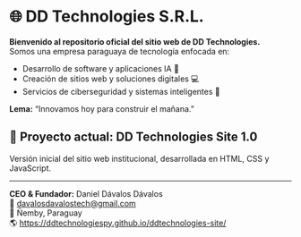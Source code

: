 # 🌐 DD Technologies S.R.L.

**Bienvenido al repositorio oficial del sitio web de DD Technologies.**  
Somos una empresa paraguaya de tecnología enfocada en:

- Desarrollo de software y aplicaciones IA 🤖  
- Creación de sitios web y soluciones digitales 💻  
- Servicios de ciberseguridad y sistemas inteligentes 🔐  

**Lema:** “Innovamos hoy para construir el mañana.”  

## 🚀 Proyecto actual: DD Technologies Site 1.0
Versión inicial del sitio web institucional, desarrollada en HTML, CSS y JavaScript.

---

**CEO & Fundador:** Daniel Dávalos Dávalos  
📧 davalosdavalostech@gmail.com  
📍 Ñemby, Paraguay  
🌎 https://ddtechnologiespy.github.io/ddtechnologies-site/
